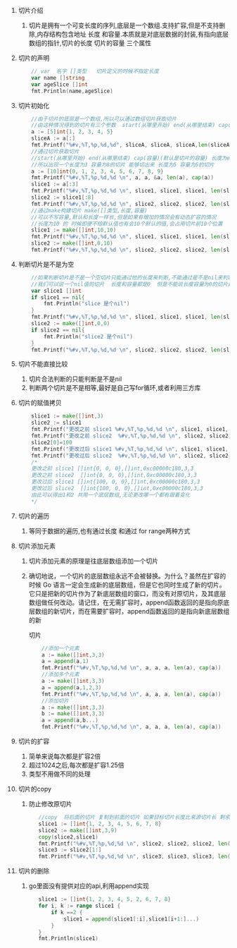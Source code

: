 1.  切片介绍

    1.  切片是拥有一个可变长度的序列,底层是一个数组.支持扩容,但是不支持删除,内存结构包含地址 长度 和容量.本质就是对底层数据的封装,有指向底层数组的指针,切片的长度 切片的容量 三个属性

2.  切片的声明

    ```go
    	// var  名字 []类型   切片定义的时候不指定长度
        var name []string
    	var ageSlice []int
    	fmt.Println(name,ageSlice)
    ```

3.  切片初始化

    ```go
    	//由于切片的底层是一个数组,所以可以通过数组切片获取切片 
    	//由这种情况得到的切片有三个参数  start(从哪里开始) end(从哪里结束) cap(容量)(默认是数组的长度) 长度为end-start 容量为cap-start
    	a := [5]int{1, 2, 3, 4, 5}
    	sliceA := a[:]
    	fmt.Printf("%#v,%T,%p,%d,%d", sliceA, sliceA, sliceA,len(sliceA),cap(sliceA))
    	//通过切片获取切片
    	//start(从哪里开始) end(从哪里结束) cap(容量)(默认是切片的容量) 长度为end-start 容量为cap-start
    	//所以出现一个长度为3 容量为8的切片 能够切出来 长度为5 容量为5的切片
    	a := [10]int{0, 1, 2, 3, 4, 5, 6, 7, 8, 9}
    	fmt.Printf("%#v,%T,%p,%d,%d \n", a, a, &a, len(a), cap(a))
    	slice1 := a[:3]
    	fmt.Printf("%#v,%T,%p,%d,%d \n", slice1, slice1, slice1, len(slice1), cap(slice1))
    	slice2 := slice1[:8]
    	fmt.Printf("%#v,%T,%p,%d,%d \n", slice2, slice2, slice2, len(slice2), cap(slice2))
    	//通过make构建切片 make([]类型,长度,容量)
    	//可以不写容量,默认和长度一样长,但是如果有增加的情况会有动态扩容的情况
    	//长度为10 的 时候即便不给默认值也有会10个默认的值,会占用切片前10个位置
    	slice1 := make([]int,10,10)
    	fmt.Printf("%#v,%T,%p,%d,%d \n", slice1, slice1, slice1, len(slice1), cap(slice1))
    	slice2 := make([]int,0,10)
    	fmt.Printf("%#v,%T,%p,%d,%d \n", slice2, slice2, slice2, len(slice2), cap(slice2))
    
    ```

4.  判断切片是不是为空

    ```go
    	//如果判断切片是不是一个空切片只能通过他的长度来判断,不能通过是不是nil来判断
    	//我们可以说一个nil值的切片  长度和容量都是0  但是不能说长度容量为0的切片是nil
    	var slice1 []int
    	if slice1 == nil{
    		fmt.Println("slice 是个nil")
    	}
    	fmt.Printf("%#v,%T,%p,%d,%d \n", slice1, slice1, slice1, len(slice1), cap(slice1))
    	slice2 := make([]int,0,0)
    	if slice2 == nil{
    		fmt.Println("slice2 是个nil")
    	}
    	fmt.Printf("%#v,%T,%p,%d,%d \n", slice2, slice2, slice2, len(slice2), cap(slice2))
    ```

5.  切片不能直接比较

    1.  切片合法判断的只能判断是不是nil
    2.  判断两个切片是不是相等,最好是自己写for循环,或者利用三方库

6.  切片的赋值拷贝

    ```go
    	slice1 := make([]int,3)
    	slice2 := slice1
    	fmt.Printf("更改之前 slice1 %#v,%T,%p,%d,%d \n", slice1, slice1, slice1, len(slice1), cap(slice1))
    	fmt.Printf("更改之前 slice2  %#v,%T,%p,%d,%d \n", slice2, slice2, slice2, len(slice2), cap(slice2))
    	slice2[0]=100
    	fmt.Printf("更改过后 slice1 %#v,%T,%p,%d,%d \n", slice1, slice1, slice1, len(slice1), cap(slice1))
    	fmt.Printf("更改过后 slice2  %#v,%T,%p,%d,%d \n", slice2, slice2, slice2, len(slice2), cap(slice2))
    	/*
    	更改之前 slice1 []int{0, 0, 0},[]int,0xc00000c180,3,3
    	更改之前 slice2  []int{0, 0, 0},[]int,0xc00000c180,3,3
    	更改过后 slice1 []int{100, 0, 0},[]int,0xc00000c180,3,3
    	更改过后 slice2  []int{100, 0, 0},[]int,0xc00000c180,3,3
    	由此可以得出1和2 共用一个底层数组,无论更改哪一个都有跟着变化
    	*/
    ```

7.  切片的遍历

    1.  等同于数据的遍历,也有通过长度  和通过 for range两种方式

8.  切片添加元素

    1.  切片添加元素的原理是往底层数组添加一个切片

    2.  确切地说，一个切片的底层数组永远不会被替换。为什么？虽然在扩容的时候 Go 语言一定会生成新的底层数组，但是它也同时生成了新的切片。它只是把新的切片作为了新底层数组的窗口，而没有对原切片，及其底层数组做任何改动。请记住，在无需扩容时，append函数返回的是指向原底层数组的新切片，而在需要扩容时，append函数返回的是指向新底层数组的新

        [^节选自 https://blog.csdn.net/Senior_lee/article/details/120744540]: 

        切片

        ```go
        	//添加一个元素
        	a := make([]int,3,3)
        	a = append(a,1)
        	fmt.Printf("%#v,%T,%p,%d,%d \n", a, a, a, len(a), cap(a))
        	//添加多个元素
        	a := make([]int,3,3)
        	a = append(a,1,2,3)
        	fmt.Printf("%#v,%T,%p,%d,%d \n", a, a, a, len(a), cap(a))
        	//添加切片
        	a := make([]int,3,3)
        	b := make([]int,3,3)
        	a = append(a,b...)
        	fmt.Printf("%#v,%T,%p,%d,%d \n", a, a, a, len(a), cap(a))
        ```

9.  切片的扩容

    1.  简单来说每次都是扩容2倍
    2.  超过1024之后,每次都是扩容1.25倍
    3.  类型不用做不同的处理

10.  切片的copy

     1.  防止修改原切片

         ```go
         	//copy  将后面的切片 复制到前面的切片 如果目标切片长度比来源切片长 剩余位置用默认值顶替,如果长度比较短 及时容量比较长 也只会讲长度里面的复制	 //过去,剩余的全部舍弃
         	slice1 := []int{1, 2, 3, 4, 5, 6, 7, 8}
         	slice2 := make([]int,3,9)
         	copy(slice2,slice1)
         	fmt.Printf("%#v,%T,%p,%d,%d \n", slice2, slice2, slice2, len(slice2), cap(slice2))
         	slice3 := slice2[1:]
         	fmt.Printf("%#v,%T,%p,%d,%d \n", slice3, slice3, slice3, len(slice3), cap(slice3))
         ```
     
11.  切片的删除

     1.  go里面没有提供对应的api,利用append实现

         ```go
         	slice1 := []int{1, 2, 3, 4, 5, 2, 6, 7, 8}
         	for i, k := range slice1 {
         		if k ==2 {
         			slice1 = append(slice1[:i],slice1[i+1:]...)
         		}
         	}
         	fmt.Println(slice1)
         ```

         
